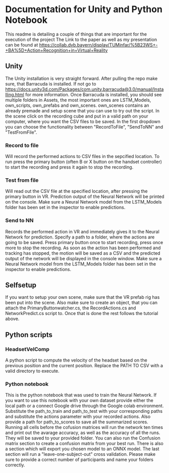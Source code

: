 # Documentation for Unity and Python Notebook

This readme is detailing a couple of things that are important for the execution of the project
The Link to the paper as well as my presentation can be found at https://collab.dvb.bayern/display/TUMinfar/%5B23WS+-+BA%5D+Action+Recognition+in+Virtual+Reality

## Unity

The Unity installation is very straight forward. After pulling the repo make sure, that Barracuda is installed. If not go to https://docs.unity3d.com/Packages/com.unity.barracuda@3.0/manual/Installing.html for more information.
Once Barracuda is installed, you should see multiple folders in Assets, the most important ones are LSTM_Models, own_scripts, own_prefabs and own_scenes. own_scenes contains an already premade and setup scene that you can use to try out the script.  In the scene click on the recording cube and put in a valid path on your computer, where you want the CSV files to be saved. In the first dropdown you can choose the functionality between "RecordToFile", "SendToNN" and "TestFromFile".
### Record to file
Will record the performed actions to CSV files in the sepcified location. To run press the primary button (often B or X button on the handset controller) to start the recording and press it again to stop the recording.

### Test from file
Will read out the CSV file at the specified location, after pressing the primary button in VR. Prediction output of the Neural Network will be printed on the console. Make sure a Neural Network model from the LSTM_Models folder has been set in the inspector to enable predictions.

### Send to NN
Records the performed action in VR and immediately gives it to the Neural Network for prediction. Specify a path to a folder, where the actions are going to be saved. Press primary button once to start recording, press once more to stop the recording. As soon as the action has been performed and tracking has stopped, the motion will be saved as a CSV and the predicted output of the network will be displayed in the console window. Make sure a Neural Network model from the LSTM_Models folder has been set in the inspector to enable predictions.

## Selfsetup
If you want to setup your own scene, make sure that the VR prefab rig has been put into the scene. Also make sure to create an object, that you can attach the PrimaryButtonwatcher.cs, the RecordActions.cs and NetworkPredict.cs script to. Once that is done the rest follows the tutorial above.

## Python scripts

### HeadsetVelComp

A python script to compute the velocity of the headset based on the previous position and the current position. Replace the PATH TO CSV with a valid directory to execute.

### Python notebook

This is the python notebook that was used to train the Neural Network. If you want to use this notebook with your own dataset provide either the local path or a connect Google drive through the Google colab environment. Substitute the path_to_train and path_to_test with your corresponding paths and substitute the actions parameter with your recorded actions. Also provide a path for path_to_scores to save all the summarized scores. Running all cells before the cofusion matrices will run the network ten times and print out the avarage accuracy, as well as the accuracy of all the runs. They will be saved to your provided folder. You can also run the Confusion matrix section to create a confusion matrix from your best run. There is also a section which will export you chosen model to an ONNX model. The last section will run a "leave-one-subject-out" cross validation. Please make sure to provide a correct number of participants and name your folders correctly.
